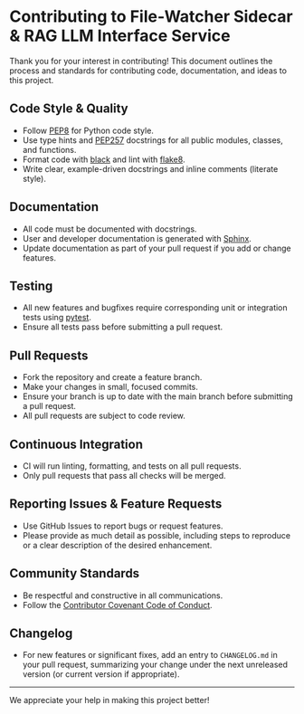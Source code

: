 # Contributing to File-Watcher Sidecar & RAG LLM Interface Service

Thank you for your interest in contributing! This document outlines the process and standards for contributing code, documentation, and ideas to this project.

## Code Style & Quality
- Follow [PEP8](https://peps.python.org/pep-0008/) for Python code style.
- Use type hints and [PEP257](https://peps.python.org/pep-0257/) docstrings for all public modules, classes, and functions.
- Format code with [black](https://github.com/psf/black) and lint with [flake8](https://github.com/PyCQA/flake8).
- Write clear, example-driven docstrings and inline comments (literate style).

## Documentation
- All code must be documented with docstrings.
- User and developer documentation is generated with [Sphinx](https://www.sphinx-doc.org/).
- Update documentation as part of your pull request if you add or change features.

## Testing
- All new features and bugfixes require corresponding unit or integration tests using [pytest](https://docs.pytest.org/).
- Ensure all tests pass before submitting a pull request.

## Pull Requests
- Fork the repository and create a feature branch.
- Make your changes in small, focused commits.
- Ensure your branch is up to date with the main branch before submitting a pull request.
- All pull requests are subject to code review.

## Continuous Integration
- CI will run linting, formatting, and tests on all pull requests.
- Only pull requests that pass all checks will be merged.

## Reporting Issues & Feature Requests
- Use GitHub Issues to report bugs or request features.
- Please provide as much detail as possible, including steps to reproduce or a clear description of the desired enhancement.

## Community Standards
- Be respectful and constructive in all communications.
- Follow the [Contributor Covenant Code of Conduct](CODE_OF_CONDUCT.md).

## Changelog
- For new features or significant fixes, add an entry to `CHANGELOG.md` in your pull request, summarizing your change under the next unreleased version (or current version if appropriate).

---

We appreciate your help in making this project better!
